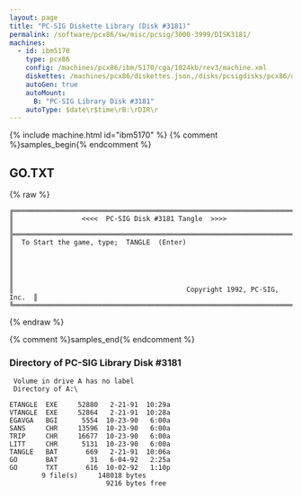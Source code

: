 ```yaml
---
layout: page
title: "PC-SIG Diskette Library (Disk #3181)"
permalink: /software/pcx86/sw/misc/pcsig/3000-3999/DISK3181/
machines:
  - id: ibm5170
    type: pcx86
    config: /machines/pcx86/ibm/5170/cga/1024kb/rev3/machine.xml
    diskettes: /machines/pcx86/diskettes.json,/disks/pcsigdisks/pcx86/diskettes.json
    autoGen: true
    autoMount:
      B: "PC-SIG Library Disk #3181"
    autoType: $date\r$time\rB:\rDIR\r
---
```


{% include machine.html id="ibm5170" %}
{% comment %}samples_begin{% endcomment %}

## GO.TXT

{% raw %}
```
╔═════════════════════════════════════════════════════════════════════════╗
║                 <<<<  PC-SIG Disk #3181 Tangle  >>>>                    ║
╠═════════════════════════════════════════════════════════════════════════╣
║  To Start the game, type;  TANGLE  (Enter)                              ║
║                                                                         ║
║                                                                         ║
║                                           Copyright 1992, PC-SIG, Inc.  ║
╚═════════════════════════════════════════════════════════════════════════╝
```
{% endraw %}

{% comment %}samples_end{% endcomment %}

### Directory of PC-SIG Library Disk #3181

     Volume in drive A has no label
     Directory of A:\

    ETANGLE  EXE     52880   2-21-91  10:29a
    VTANGLE  EXE     52864   2-21-91  10:28a
    EGAVGA   BGI      5554  10-23-90   6:00a
    SANS     CHR     13596  10-23-90   6:00a
    TRIP     CHR     16677  10-23-90   6:00a
    LITT     CHR      5131  10-23-90   6:00a
    TANGLE   BAT       669   2-21-91  10:06a
    GO       BAT        31   6-04-92   2:25a
    GO       TXT       616  10-02-92   1:10p
            9 file(s)     148018 bytes
                            9216 bytes free
